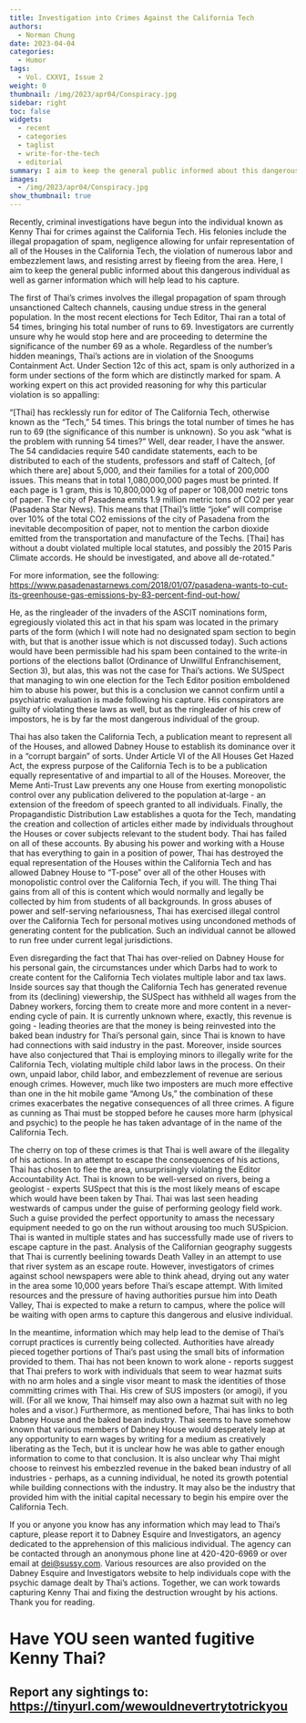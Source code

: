 ```yaml
---
title: Investigation into Crimes Against the California Tech
authors:
  - Norman Chung
date: 2023-04-04
categories:
  - Humor
tags:
  - Vol. CXXVI, Issue 2
weight: 0
thumbnail: /img/2023/apr04/Conspiracy.jpg
sidebar: right
toc: false
widgets:
  - recent
  - categories
  - taglist
  - write-for-the-tech
  - editorial
summary: I aim to keep the general public informed about this dangerous individual as well as garner information which will help lead to his capture.
images:
  - /img/2023/apr04/Conspiracy.jpg
show_thumbnail: true
---
```


Recently, criminal investigations have begun into the individual known as Kenny Thai for crimes against the California Tech. His felonies include the illegal propagation of spam, negligence allowing for unfair representation of all of the Houses in the California Tech, the violation of numerous labor and embezzlement laws, and resisting arrest by fleeing from the area. Here, I aim to keep the general public informed about this dangerous individual as well as garner information which will help lead to his capture.

The first of Thai’s crimes involves the illegal propagation of spam through unsanctioned Caltech channels, causing undue stress in the general population. In the most recent elections for Tech Editor, Thai ran a total of 54 times, bringing his total number of runs to 69. Investigators are currently unsure why he would stop here and are proceeding to determine the significance of the number 69 as a whole. Regardless of the number’s hidden meanings, Thai’s actions are in violation of the Snoogums Containment Act. Under Section 12c of this act, spam is only authorized in a form under sections of the form which are distinctly marked for spam. A working expert on this act provided reasoning for why this particular violation is so appalling:

“[Thai] has recklessly run for editor of The California Tech, otherwise known as the “Tech,” 54 times. This brings the total number of times he has run to 69 (the significance of this number is unknown). So you ask “what is the problem with running 54 times?” Well, dear reader, I have the answer. The 54 candidacies require 540 candidate statements, each to be distributed to each of the students, professors and staff of Caltech, [of which there are] about 5,000, and their families for a total of 200,000 issues. This means that in total 1,080,000,000 pages must be printed. If each page is 1 gram, this is 10,800,000 kg of paper or 108,000 metric tons of paper. The city of Pasadena emits 1.9 million metric tons of CO2 per year (Pasadena Star News). This means that [Thai]’s little “joke” will comprise over 10% of the total CO2 emissions of the city of Pasadena from the inevitable decomposition of paper, not to mention the carbon dioxide emitted from the transportation and manufacture of the Techs. [Thai] has without a doubt violated multiple local statutes, and possibly the 2015 Paris Climate accords. He should be investigated, and above all de-rotated.”

For more information, see the following: https://www.pasadenastarnews.com/2018/01/07/pasadena-wants-to-cut-its-greenhouse-gas-emissions-by-83-percent-find-out-how/

He, as the ringleader of the invaders of the ASCIT nominations form, egregiously violated this act in that his spam was located in the primary parts of the form (which I will note had no designated spam section to begin with, but that is another issue which is not discussed today). Such actions would have been permissible had his spam been contained to the write-in portions of the elections ballot (Ordinance of Unwillful Enfranchisement, Section 3), but alas, this was not the case for Thai’s actions. We SUSpect that managing to win one election for the Tech Editor position emboldened him to abuse his power, but this is a conclusion we cannot confirm until a psychiatric evaluation is made following his capture. His conspirators are guilty of violating these laws as well, but as the ringleader of his crew of impostors, he is by far the most dangerous individual of the group.

Thai has also taken the California Tech, a publication meant to represent all of the Houses, and allowed Dabney House to establish its dominance over it in a “corrupt bargain” of sorts. Under Article VI of the All Houses Get Hazed Act, the express purpose of the California Tech is to be a publication equally representative of and impartial to all of the Houses. Moreover, the Meme Anti-Trust Law prevents any one House from exerting monopolistic control over any publication delivered to the population at-large - an extension of the freedom of speech granted to all individuals. Finally, the Propagandistic Distribution Law establishes a quota for the Tech, mandating the creation and collection of articles either made by individuals throughout the Houses or cover subjects relevant to the student body. Thai has failed on all of these accounts. By abusing his power and working with a House that has everything to gain in a position of power, Thai has destroyed the equal representation of the Houses within the California Tech and has allowed Dabney House to “T-pose” over all of the other Houses with monopolistic control over the California Tech, if you will. The thing Thai gains from all of this is content which would normally and legally be collected by him from students of all backgrounds. In gross  abuses of power and self-serving nefariousness, Thai has exercised illegal control over the California Tech for personal motives using uncondoned methods of generating content for the publication. Such an individual cannot be allowed to run free under current legal jurisdictions.

Even disregarding the fact that Thai has over-relied on Dabney House for his personal gain, the circumstances under which Darbs had to work to create content for the California Tech violates multiple labor and tax laws. Inside sources say that though the California Tech has generated revenue from its (declining) viewership, the SUSpect has withheld all wages from the Dabney workers, forcing them to create more and more content in a never-ending cycle of pain. It is currently unknown where, exactly, this revenue is going - leading theories are that the money is being reinvested into the baked bean industry for Thai’s personal gain, since Thai is known to have had connections with said industry in the past. Moreover, inside sources have also conjectured that Thai is employing minors to illegally write for the California Tech, violating multiple child labor laws in the process. On their own, unpaid labor, child labor, and embezzlement of revenue are serious enough crimes. However, much like two imposters are much more effective than one in the hit mobile game “Among Us,” the combination of these crimes exacerbates the negative consequences of all three crimes. A figure as cunning as Thai must be stopped before he causes more harm (physical and psychic) to the people he has taken advantage of in the name of the California Tech.

The cherry on top of these crimes is that Thai is well aware of the illegality of his actions. In an attempt to escape the consequences of his actions, Thai has chosen to flee the area, unsurprisingly violating the Editor Accountability Act. Thai is known to be well-versed on rivers, being a geologist - experts SUSpect that this is the most likely means of escape which would have been taken by Thai. Thai was last seen heading westwards of campus under the guise of performing geology field work. Such a guise provided the perfect opportunity to amass the necessary equipment needed to go on the run without arousing too much SUSpicion. Thai is wanted in multiple states and has successfully made use of rivers to escape capture in the past. Analysis of the Californian geography suggests that Thai is currently beelining towards Death Valley in an attempt to use that river system as an escape route. However, investigators of crimes against school newspapers were able to think ahead, drying out any water in the area some 10,000 years before Thai’s escape attempt. With limited resources and the pressure of having authorities pursue him into Death Valley, Thai is expected to make a return to campus, where the police will be waiting with open arms to capture this dangerous and elusive individual.

In the meantime, information which may help lead to the demise of Thai’s corrupt practices is currently being collected. Authorities have already pieced together portions of Thai’s past using the small bits of information provided to them. Thai has not been known to work alone - reports suggest that Thai prefers to work with individuals that seem to wear hazmat suits with no arm holes and a single visor meant to mask the identities of those committing crimes with Thai. His crew of SUS imposters (or amogi), if you will. (For all we know, Thai himself may also own a hazmat suit with no leg holes and a visor.) Furthermore, as mentioned before, Thai has links to both Dabney House and the baked bean industry. Thai seems to have somehow known that various members of Dabney House would desperately leap at any opportunity to earn wages by writing for a medium as creatively liberating as the Tech, but it is unclear how he was able to gather enough information to come to that conclusion. It is also unclear why Thai might choose to reinvest his embezzled revenue in the baked bean industry of all industries - perhaps, as a cunning individual, he noted its growth potential while building connections with the industry. It may also be the industry that provided him with the initial capital necessary to begin his empire over the California Tech.

If you or anyone you know has any information which may lead to Thai’s capture, please report it to Dabney Esquire and Investigators, an agency dedicated to the apprehension of this malicious individual. The agency can be contacted through an anonymous phone line at 420-420-6969 or over email at dei@sussy.com. Various resources are also provided on the Dabney Esquire and Investigators website to help individuals cope with the psychic damage dealt by Thai’s actions. Together, we can work towards capturing Kenny Thai and fixing the destruction wrought by his actions. Thank you for reading.

# Have YOU seen wanted fugitive Kenny Thai?
## Report any sightings to: https://tinyurl.com/wewouldnevertrytotrickyou